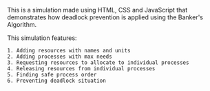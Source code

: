 This is a simulation made using HTML, CSS and JavaScript that demonstrates how deadlock prevention is applied using the Banker's Algorithm.

This simulation features:

    1. Adding resources with names and units
    2. Adding processes with max needs
    3. Requesting resources to allocate to individual processes
    4. Releasing resources from individual processes
    5. Finding safe process order
    6. Preventing deadlock situation
